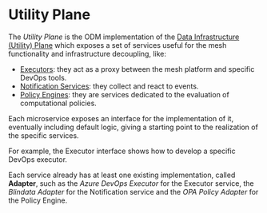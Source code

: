 # Utility Plane

The *Utility Plane* is the ODM implementation of the [Data Infrastructure (Utility) Plane](../../concepts/logical-planes/utility-plane.md) which exposes a set of services useful for the mesh functionality and infrastructure decoupling, like:

* [Executors](./executor/index.md): they act as a proxy between the mesh platform and specific DevOps tools.
* [Notification Services](./observer/index.md): they collect and react to events.
* [Policy Engines](./policy/index.md): they are services dedicated to the evaluation of computational policies.

Each microservice exposes an interface for the implementation of it, eventually including default logic, giving a starting point to the realization of the specific services.

For example, the Executor interface shows how to develop a specific DevOps executor.

Each service already has at least one existing implementation, called **Adapter**, such as the _Azure DevOps Executor_ for the Executor service, the _Blindata Adapter_ for the Notification service and the _OPA Policy Adapter_ for the Policy Engine.